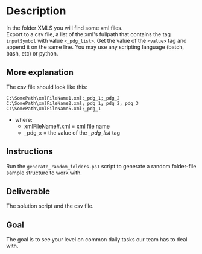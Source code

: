 # Description  
In the folder XMLS you will find some xml files.  
Export to a csv file, a list of the xml's fullpath that contains the tag `inputSymbol` with value `<_pdg_list>`. Get the value of the `<value>` tag and append it on the same line.
You may use any scripting language (batch, bash, etc) or python.

## More explanation
The csv file should look like this:
```
C:\SomePath\xmlFileName1.xml;_pdg_1;_pdg_2
C:\SomePath\xmlFileName2.xml;_pdg_1;_pdg_2;_pdg_3
C:\SomePath\xmlFileName5.xml;_pdg_1
```  

- where: 
  - xmlFileName#.xml = xml file name
  - _pdg_x = the value of the *_pdg_list* tag


## Instructions
Run the `generate_random_folders.ps1` script to generate a random folder-file sample structure to work with.

## Deliverable
The solution script and the csv file.

## Goal
The goal is to see your level on common daily tasks our team has to deal with.
